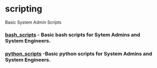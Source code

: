 # scripting
Basic System Admin Scripts

### [bash_scripts](bash_scripts) - Basic bash scripts for Sytem Admins and System Engineers.

### [python_scripts](python_scripts) -Basic python scripts for System Admins and System Engineers.